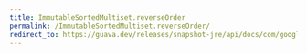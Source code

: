 ```yaml
---
title: ImmutableSortedMultiset.reverseOrder
permalink: /ImmutableSortedMultiset.reverseOrder/
redirect_to: https://guava.dev/releases/snapshot-jre/api/docs/com/google/common/collect/ImmutableSortedMultiset.html#reverseOrder--
---
```

